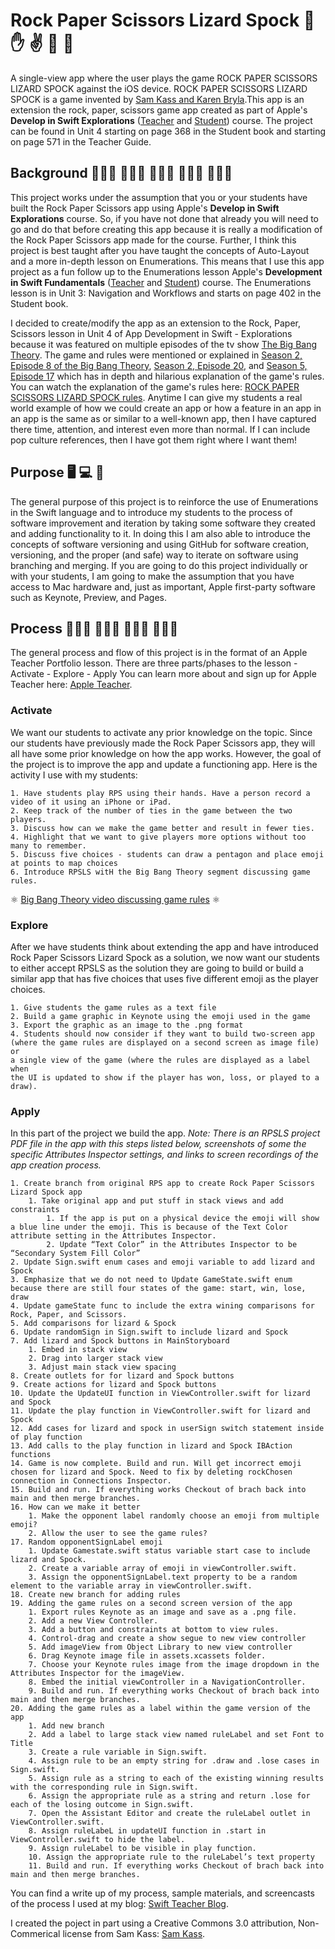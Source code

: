#  Rock Paper Scissors Lizard Spock 👊 ✋ ✌️ 🦎 🖖
A single-view app where the user plays the game ROCK PAPER SCISSORS LIZARD SPOCK  against the iOS device. ROCK PAPER SCISSORS LIZARD SPOCK  is a game invented by [Sam Kass and Karen Bryla](http://www.samkass.com/theories/RPSSL.html).This app is an extension the rock, paper, scissors game app created as part of Apple's **Develop in Swift Explorations** ([Teacher](https://books.apple.com/us/book/develop-in-swift-explorations-teacher-guide/id1511184084) and [Student](https://books.apple.com/us/book/develop-in-swift-explorations/id1511184149)) course. The project can be found in Unit 4 starting on page 368 in the Student book and starting on page 571 in the Teacher Guide. 

## Background 👩🏼‍🎓 🧑🏿‍🎓 👨🏽‍🎓 👩🏻‍💻 👨🏾‍💻
This project works under the assumption that you or your students have built the Rock Paper Scissors app using Apple's **Develop in Swift Explorations** course. So, if you have not done that already you will need to go and do that before creating this app because it is really a modification of the Rock Paper Scissors app made for the course. Further, I think this project is best taught after you have taught the concepts of Auto-Layout and a more in-depth lesson on Enumerations. This means that I use this app project as a fun follow up to the Enumerations lesson Apple's **Development in Swift Fundamentals** ([Teacher](https://books.apple.com/us/book/develop-in-swift-fundamentals-teacher-guide/id1511184161) and [Student](https://books.apple.com/us/book/develop-in-swift-fundamentals/id1511184145)) course. The Enumerations lesson is in Unit 3: Navigation and Workflows and starts on page 402 in the Student book. 

I decided to create/modify the app as an extension to the Rock, Paper, Scissors lesson in Unit 4 of App Development in Swift - Explorations because it was featured on multiple episodes of the tv show [The Big Bang Theory](https://the-big-bang-theory.com/?src=topLogo). The game and rules were mentioned or explained in [Season 2, Episode 8 of the Big Bang Theory](https://the-big-bang-theory.com/episodeguide/episode/208/The-Lizard-Spock-Expansion/), [Season 2, Episode 20](https://the-big-bang-theory.com/episodeguide/episode/220/The-Hofstadter-Isotope/), and [Season 5, Episode 17](https://the-big-bang-theory.com/episodeguide/episode/517/The-Rothman-Disintegration/) which has in depth and hilarious explanation of the game's rules. You can watch the explanation of the game's rules here: [ROCK PAPER SCISSORS LIZARD SPOCK rules](https://www.youtube.com/watch?v=x5Q6-wMx-K8). Anytime I can give my students a real world example of how we could create an app or how a feature in an app in an app is the same as or similar to a well-known app, then I have captured there time, attention, and interest even more than normal. If I can include pop culture references, then I have got them right where I want them!

## Purpose 🖥 💻 📱
The general purpose of this project is to reinforce the use of Enumerations in the Swift language and to introduce my students to the process of software improvement and iteration by taking some software they created and adding functionality to it. In doing this I am also able to introduce the concepts of software versioning and using GitHub for software creation, versioning, and the proper (and safe) way to iterate on software using branching and merging. If you are going to do this project individually or with your students, I am going to make the assumption that you have access to Mac hardware and, just as important, Apple first-party software such as Keynote, Preview, and Pages.

## Process 👩🏾‍🏫 👨🏻‍🏫 👨🏻‍💻 👩🏽‍💻
The general process and flow of this project is in the format of an Apple Teacher Portfolio lesson. There are three parts/phases to the lesson
    - Activate
    - Explore 
    - Apply
 You can learn more about and sign up for Apple Teacher here: [Apple Teacher](https://www.apple.com/education/k12/teacher-resources/). 


### Activate
We want our students to activate any prior knowledge on the topic. Since our students have previously made the Rock Paper Scissors app, they will all have some prior knowledge on how the app works. However, the goal of the project is to improve the app and update a functioning app. Here is the activity I use with my students:

    1. Have students play RPS using their hands. Have a person record a video of it using an iPhone or iPad.
    2. Keep track of the number of ties in the game between the two players.
    3. Discuss how can we make the game better and result in fewer ties. 
    4. Highlight that we want to give players more options without too many to remember.
    5. Discuss five choices - students can draw a pentagon and place emoji at points to map choices
    6. Introduce RPSLS witH the Big Bang Theory segment discussing game rules.

⚛️ [Big Bang Theory video discussing game rules](https://www.youtube.com/watch?v=x5Q6-wMx-K8) ⚛️

### Explore
After we have students think about extending the app and have introduced Rock Paper Scissors Lizard Spock as a solution, we now want our students to either accept RPSLS as the solution they are going to build or build a similar app that has five choices that uses five different emoji as the player choices.

    1. Give students the game rules as a text file
    2. Build a game graphic in Keynote using the emoji used in the game
    3. Export the graphic as an image to the .png format 
    4. Students should now consider if they want to build two-screen app 
    (where the game rules are displayed on a second screen as image file) or 
    a single view of the game (where the rules are displayed as a label when 
    the UI is updated to show if the player has won, loss, or played to a draw).

### Apply 
In this part of the project we build the app.
    *Note: There is an RPSLS project PDF file in the app with this steps listed below, screenshots of some the specific Attributes Inspector settings, and links to screen recordings of the app creation process.*
    
    1. Create branch from original RPS app to create Rock Paper Scissors Lizard Spock app
        1. Take original app and put stuff in stack views and add constraints
            1. If the app is put on a physical device the emoji will show a blue line under the emoji. This is because of the Text Color attribute setting in the Attributes Inspector.
            2. Update “Text Color” in the Attributes Inspector to be “Secondary System Fill Color”
    2. Update Sign.swift enum cases and emoji variable to add lizard and Spock
    3. Emphasize that we do not need to Update GameState.swift enum because there are still four states of the game: start, win, lose, draw
    4. Update gameState func to include the extra wining comparisons for Rock, Paper, and Scissors. 
    5. Add comparisons for lizard & Spock
    6. Update randomSign in Sign.swift to include lizard and Spock
    7. Add lizard and Spock buttons in MainStoryboard
        1. Embed in stack view 
        2. Drag into larger stack view
        3. Adjust main stack view spacing
    8. Create outlets for for lizard and Spock buttons
    9. Create actions for lizard and Spock buttons
    10. Update the UpdateUI function in ViewController.swift for lizard and Spock
    11. Update the play function in ViewController.swift for lizard and Spock
    12. Add cases for lizard and spock in userSign switch statement inside of play function
    13. Add calls to the play function in lizard and Spock IBAction functions
    14. Game is now complete. Build and run. Will get incorrect emoji chosen for lizard and Spock. Need to fix by deleting rockChosen connection in Connections Inspector.
    15. Build and run. If everything works Checkout of brach back into main and then merge branches.
    16. How can we make it better
        1. Make the opponent label randomly choose an emoji from multiple emoji?
        2. Allow the user to see the game rules?
    17. Random opponentSignLabel emoji
        1. Update Gamestate.swift status variable start case to include lizard and Spock.
        2. Create a variable array of emoji in viewController.swift.
        3. Assign the opponentSignLabel.text property to be a random element to the variable array in viewController.swift.
    18. Create new branch for adding rules 
    19. Adding the game rules on a second screen version of the app
        1. Export rules Keynote as an image and save as a .png file.
        2. Add a new View Controller.
        3. Add a button and constraints at bottom to view rules.
        4. Control-drag and create a show segue to new view controller
        5. Add imageView from Object Library to new view controller
        6. Drag Keynote image file in assets.xcassets folder.
        7. Choose your Keynote rules image from the image dropdown in the Attributes Inspector for the imageView.
        8. Embed the initial viewController in a NavigationController.
        9. Build and run. If everything works Checkout of brach back into main and then merge branches.
    20. Adding the game rules as a label within the game version of the app
        1. Add new branch
        2. Add a label to large stack view named ruleLabel and set Font to Title 
        3. Create a rule variable in Sign.swift.
        4. Assign rule to be an empty string for .draw and .lose cases in Sign.swift.
        5. Assign rule as a string to each of the existing winning results with the corresponding rule in Sign.swift.
        6. Assign the appropriate rule as a string and return .lose for each of the losing outcome in Sign.swift.
        7. Open the Assistant Editor and create the ruleLabel outlet in ViewController.swift.
        8. Assign ruleLabeL in updateUI function in .start in ViewController.swift to hide the label.
        9. Assign ruleLabel to be visible in play function.
        10. Assign the appropriate rule to the ruleLabel’s text property
        11. Build and run. If everything works Checkout of brach back into main and then merge branches.


You can find a write up of my process, sample materials, and screencasts of the process I used at my blog: [Swift Teacher Blog](https://www.swiftteacher.org).
    
I created the poject in part using a Creative Commons 3.0 attribution, Non-Commerical license from Sam Kass: [Sam Kass](http://www.samkass.com/theories/RPSSL.html).


